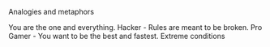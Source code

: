 Analogies and metaphors

You are the one and everything.
Hacker - Rules are meant to be broken.
Pro Gamer - You want to be the best and fastest.
Extreme conditions
